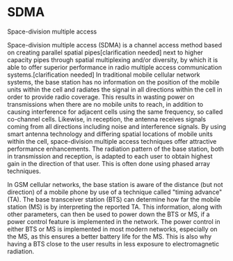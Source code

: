 # SDMA


Space-division multiple access

Space-division multiple access (SDMA) is a channel access method based
on creating parallel spatial pipes\[clarification needed\] next to
higher capacity pipes through spatial multiplexing and/or diversity, by
which it is able to offer superior performance in radio multiple access
communication systems.\[clarification needed\] In traditional mobile
cellular network systems, the base station has no information on the
position of the mobile units within the cell and radiates the signal in
all directions within the cell in order to provide radio coverage. This
results in wasting power on transmissions when there are no mobile units
to reach, in addition to causing interference for adjacent cells using
the same frequency, so called co-channel cells. Likewise, in reception,
the antenna receives signals coming from all directions including noise
and interference signals. By using smart antenna technology and
differing spatial locations of mobile units within the cell,
space-division multiple access techniques offer attractive performance
enhancements. The radiation pattern of the base station, both in
transmission and reception, is adapted to each user to obtain highest
gain in the direction of that user. This is often done using phased
array techniques.

In GSM cellular networks, the base station is aware of the distance (but
not direction) of a mobile phone by use of a technique called "timing
advance" (TA). The base transceiver station (BTS) can determine how far
the mobile station (MS) is by interpreting the reported TA. This
information, along with other parameters, can then be used to power down
the BTS or MS, if a power control feature is implemented in the network.
The power control in either BTS or MS is implemented in most modern
networks, especially on the MS, as this ensures a better battery life
for the MS. This is also why having a BTS close to the user results in
less exposure to electromagnetic radiation.

